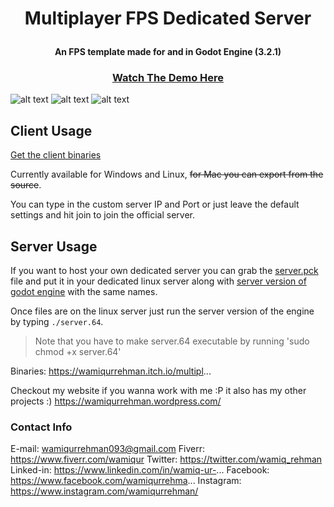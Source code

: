 # <p style="text-align: center;">Multiplayer FPS Dedicated Server</p>

#### <p style="text-align: center;">An FPS template made for and in Godot Engine (3.2.1)</p>


### <p style="text-align: center;"> [Watch The Demo Here](https://www.youtube.com/watch?v=CpFdEsAKAc4&feature=youtu.be) </p>

![alt text](https://i.imgur.com/Rodz8QG.png)
![alt text](https://i.imgur.com/ny90Qs4.png)
![alt text](https://i.imgur.com/F6EP75l.png)

## Client Usage

[Get the client binaries](https://wamiqurrehman.itch.io/multiplayer-fps)

Currently available for Windows and Linux, ~~for Mac you can export from the source~~.

You can type in the custom server IP and Port or just leave the default settings and hit join to join the official server.

## Server Usage

If you want to host your own dedicated server you can grab the [server.pck](https://wamiqurrehman.itch.io/multiplayer-fps) file and put it in your dedicated linux server along with [server version of godot engine](https://godotengine.org/download/server) with the same names.

Once files are on the linux server just run the server version of the engine by typing `./server.64`.

> Note that you have to make server.64 executable by running 'sudo chmod +x server.64'

Binaries: https://wamiqurrehman.itch.io/multipl...

Checkout my website if you wanna work with me :P it also has my other projects :)
https://wamiqurrehman.wordpress.com/

### Contact Info
E-mail: wamiqurrehman093@gmail.com
Fiverr: https://www.fiverr.com/wamiqur
Twitter: https://twitter.com/wamiq_rehman
Linked-in: https://www.linkedin.com/in/wamiq-ur-...
Facebook: https://www.facebook.com/wamiqurrehma...
Instagram: https://www.instagram.com/wamiqurrehman/